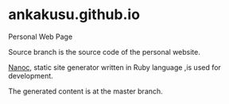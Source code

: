 ankakusu.github.io
==================

Personal Web Page

Source branch is the source code of the personal website. 

[Nanoc](nanoc.ws), static site generator written in Ruby language ,is used for development. 

The generated content is at the master branch.
